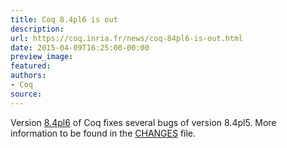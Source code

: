 ```yaml
---
title: Coq 8.4pl6 is out
description:
url: https://coq.inria.fr/news/coq-84pl6-is-out.html
date: 2015-04-09T16:25:00-00:00
preview_image:
featured:
authors:
- Coq
source:
---
```



<p>Version <a href="https://coq.inria.fr/coq-84">8.4pl6</a> of Coq fixes several bugs of version 8.4pl5. More information to be found in the <a href="https://coq.inria.fr/distrib/V8.4pl6/CHANGES - [404 Not Found]">CHANGES</a> file.</p>

 
